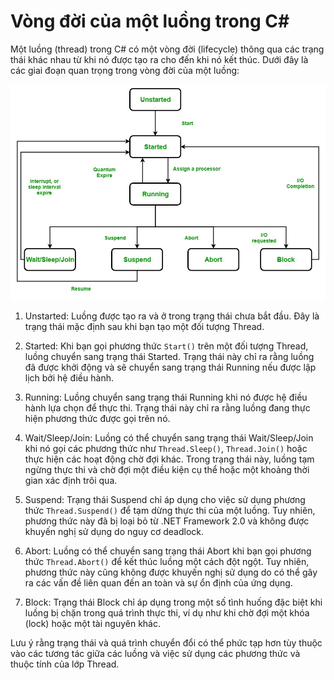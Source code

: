 # Vòng đời của một luồng trong C\#

Một luồng (thread) trong C# có một vòng đời (lifecycle) thông qua các trạng thái khác nhau từ khi nó được tạo ra cho đến khi nó kết thúc. Dưới đây là các giai đoạn quan trọng trong vòng đời của một luồng:

![Thread-Lifecycle-in-C#](Thread-Lifecycle-in-C%23.jpg)

1. Unstarted: Luồng được tạo ra và ở trong trạng thái chưa bắt đầu. Đây là trạng thái mặc định sau khi bạn tạo một đối tượng Thread.

2. Started: Khi bạn gọi phương thức `Start()` trên một đối tượng Thread, luồng chuyển sang trạng thái Started. Trạng thái này chỉ ra rằng luồng đã được khởi động và sẽ chuyển sang trạng thái Running nếu được lập lịch bởi hệ điều hành.

3. Running: Luồng chuyển sang trạng thái Running khi nó được hệ điều hành lựa chọn để thực thi. Trạng thái này chỉ ra rằng luồng đang thực hiện phương thức được gọi trên nó.

4. Wait/Sleep/Join: Luồng có thể chuyển sang trạng thái Wait/Sleep/Join khi nó gọi các phương thức như `Thread.Sleep()`, `Thread.Join()` hoặc thực hiện các hoạt động chờ đợi khác. Trong trạng thái này, luồng tạm ngừng thực thi và chờ đợi một điều kiện cụ thể hoặc một khoảng thời gian xác định trôi qua.

5. Suspend: Trạng thái Suspend chỉ áp dụng cho việc sử dụng phương thức `Thread.Suspend()` để tạm dừng thực thi của một luồng. Tuy nhiên, phương thức này đã bị loại bỏ từ .NET Framework 2.0 và không được khuyến nghị sử dụng do nguy cơ deadlock.

6. Abort: Luồng có thể chuyển sang trạng thái Abort khi bạn gọi phương thức `Thread.Abort()` để kết thúc luồng một cách đột ngột. Tuy nhiên, phương thức này cũng không được khuyến nghị sử dụng do có thể gây ra các vấn đề liên quan đến an toàn và sự ổn định của ứng dụng.

7. Block: Trạng thái Block chỉ áp dụng trong một số tình huống đặc biệt khi luồng bị chặn trong quá trình thực thi, ví dụ như khi chờ đợi một khóa (lock) hoặc một tài nguyên khác.

Lưu ý rằng trạng thái và quá trình chuyển đổi có thể phức tạp hơn tùy thuộc vào các tương tác giữa các luồng và việc sử dụng các phương thức và thuộc tính của lớp Thread.
